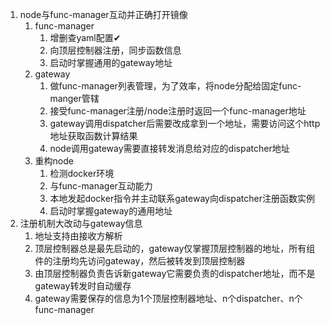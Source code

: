 1. node与func-manager互动并正确打开镜像
      1. func-manager
           1. 增删查yaml配置✔
           2. 向顶层控制器注册，同步函数信息
           3. 启动时掌握通用的gateway地址
      2. gateway
           1. 做func-manager列表管理，为了效率，将node分配给固定func-manger管辖
           2. 接受func-manager注册/node注册时返回一个func-manager地址
           3. gateway调用dispatcher后需要改成拿到一个地址，需要访问这个http地址获取函数计算结果
           4. node调用gateway需要直接转发消息给对应的dispatcher地址 
      3. 重构node
          1. 检测docker环境
          2. 与func-manager互动能力
          3. 本地发起docker指令并主动联系gateway向dispatcher注册函数实例
          4. 启动时掌握gateway的通用地址
2. 注册机制大改动与gateway信息
   1. 地址支持由接收方解析
   2. 顶层控制器总是最先启动的，gateway仅掌握顶层控制器的地址，所有组件的注册均先访问gateway，然后被转发到顶层控制器
   3. 由顶层控制器负责告诉新gateway它需要负责的dispatcher地址，而不是gateway转发时自动缓存
   4. gateway需要保存的信息为1个顶层控制器地址、n个dispatcher、n个func-manager